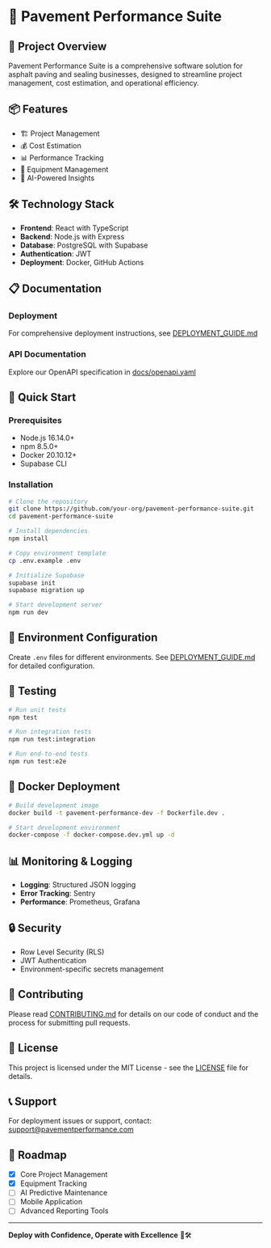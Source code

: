 # 🚀 Pavement Performance Suite

## 🎯 Project Overview

Pavement Performance Suite is a comprehensive software solution for asphalt paving and sealing businesses, designed to streamline project management, cost estimation, and operational efficiency.

## 📦 Features

- 🏗️ Project Management
- 💰 Cost Estimation
- 📊 Performance Tracking
- 🚧 Equipment Management
- 🤖 AI-Powered Insights

## 🛠️ Technology Stack

- **Frontend**: React with TypeScript
- **Backend**: Node.js with Express
- **Database**: PostgreSQL with Supabase
- **Authentication**: JWT
- **Deployment**: Docker, GitHub Actions

## 📋 Documentation

### Deployment
For comprehensive deployment instructions, see [DEPLOYMENT_GUIDE.md](DEPLOYMENT_GUIDE.md)

### API Documentation
Explore our OpenAPI specification in [docs/openapi.yaml](docs/openapi.yaml)

## 🚀 Quick Start

### Prerequisites
- Node.js 16.14.0+
- npm 8.5.0+
- Docker 20.10.12+
- Supabase CLI

### Installation
```bash
# Clone the repository
git clone https://github.com/your-org/pavement-performance-suite.git
cd pavement-performance-suite

# Install dependencies
npm install

# Copy environment template
cp .env.example .env

# Initialize Supabase
supabase init
supabase migration up

# Start development server
npm run dev
```

## 🔐 Environment Configuration

Create `.env` files for different environments. See [DEPLOYMENT_GUIDE.md](DEPLOYMENT_GUIDE.md) for detailed configuration.

## 🧪 Testing

```bash
# Run unit tests
npm test

# Run integration tests
npm run test:integration

# Run end-to-end tests
npm run test:e2e
```

## 🐳 Docker Deployment

```bash
# Build development image
docker build -t pavement-performance-dev -f Dockerfile.dev .

# Start development environment
docker-compose -f docker-compose.dev.yml up -d
```

## 📊 Monitoring & Logging

- **Logging**: Structured JSON logging
- **Error Tracking**: Sentry
- **Performance**: Prometheus, Grafana

## 🔒 Security

- Row Level Security (RLS)
- JWT Authentication
- Environment-specific secrets management

## 🤝 Contributing

Please read [CONTRIBUTING.md](CONTRIBUTING.md) for details on our code of conduct and the process for submitting pull requests.

## 📝 License

This project is licensed under the MIT License - see the [LICENSE](LICENSE) file for details.

## 📞 Support

For deployment issues or support, contact: support@pavementperformance.com

## 🚀 Roadmap

- [x] Core Project Management
- [x] Equipment Tracking
- [ ] AI Predictive Maintenance
- [ ] Mobile Application
- [ ] Advanced Reporting Tools

---

**Deploy with Confidence, Operate with Excellence** 🚀🛠️